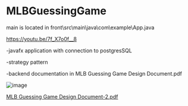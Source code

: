 # MLBGuessingGame
main is located in front\src\main\java\com\example\App.java

https://youtu.be/7f_X7o0f__8

-javafx application with connection to postgresSQL

-strategy pattern

-backend documentation in MLB Guessing Game Design Document.pdf


![image](https://user-images.githubusercontent.com/110870409/225184219-32023dfd-cb7b-450b-82ba-3f9df247121a.png)


[MLB Guessing Game Design Document-2.pdf](https://github.com/asan6602/MLBGuessingGame/files/11005998/MLB.Guessing.Game.Design.Document-2.pdf)
